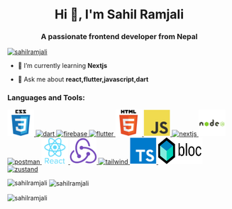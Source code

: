 <h1 align="center">Hi 👋, I'm Sahil Ramjali</h1>
<h3 align="center">A passionate frontend developer from Nepal</h3>

<p align="left"> <a href="https://github.com/ryo-ma/github-profile-trophy"><img src="https://github-profile-trophy.vercel.app/?username=sahilramjali" alt="sahilramjali" /></a> </p>

- 🌱 I’m currently learning **Nextjs**

- 💬 Ask me about **react,flutter,javascript,dart**


<p align="left">
</p>

<h3 align="left">Languages and Tools:</h3>
<p align="left"> <a href="https://www.w3schools.com/css/" target="_blank" rel="noreferrer"> <img src="https://raw.githubusercontent.com/devicons/devicon/master/icons/css3/css3-original-wordmark.svg" alt="css3" width="60" height="60"/> </a> <a href="https://dart.dev" target="_blank" rel="noreferrer"> <img src="https://www.vectorlogo.zone/logos/dartlang/dartlang-icon.svg" alt="dart" width="60" height="60"/> </a> <a href="https://firebase.google.com/" target="_blank" rel="noreferrer"> <img src="https://www.vectorlogo.zone/logos/firebase/firebase-icon.svg" alt="firebase" width="60" height="60"/> </a> <a href="https://flutter.dev" target="_blank" rel="noreferrer"> <img src="https://www.vectorlogo.zone/logos/flutterio/flutterio-icon.svg" alt="flutter" width="60" height="60"/> </a> <a href="https://www.w3.org/html/" target="_blank" rel="noreferrer"> <img src="https://raw.githubusercontent.com/devicons/devicon/master/icons/html5/html5-original-wordmark.svg" alt="html5" width="60" height="60"/> </a> <a href="https://developer.mozilla.org/en-US/docs/Web/JavaScript" target="_blank" rel="noreferrer"> <img src="https://raw.githubusercontent.com/devicons/devicon/master/icons/javascript/javascript-original.svg" alt="javascript" width="60" height="60"/> </a> <a href="https://nextjs.org/" target="_blank" rel="noreferrer"> <img src="https://cdn.worldvectorlogo.com/logos/nextjs-2.svg" alt="nextjs" width="60" height="60"/> </a> <a href="https://nodejs.org" target="_blank" rel="noreferrer"> <img src="https://raw.githubusercontent.com/devicons/devicon/master/icons/nodejs/nodejs-original-wordmark.svg" alt="nodejs" width="60" height="60"/> </a> <a href="https://postman.com" target="_blank" rel="noreferrer"> <img src="https://www.vectorlogo.zone/logos/getpostman/getpostman-icon.svg" alt="postman" width="60" height="60"/> </a> <a href="https://reactjs.org/" target="_blank" rel="noreferrer"> <img src="https://raw.githubusercontent.com/devicons/devicon/master/icons/react/react-original-wordmark.svg" alt="react" width="60" height="60"/> </a> <a href="https://redux.js.org" target="_blank" rel="noreferrer"> <img src="https://raw.githubusercontent.com/devicons/devicon/master/icons/redux/redux-original.svg" alt="redux" width="60" height="60"/> </a> <a href="https://tailwindcss.com/" target="_blank" rel="noreferrer"> <img src="https://www.vectorlogo.zone/logos/tailwindcss/tailwindcss-icon.svg" alt="tailwind" width="60" height="60"/> </a> <a href="https://www.typescriptlang.org/" target="_blank" rel="noreferrer"> <img src="https://raw.githubusercontent.com/devicons/devicon/master/icons/typescript/typescript-original.svg" alt="typescript" width="60" height="60"/> </a> 
</a> <a href="https://bloclibrary.dev/#/" target="_blank" rel="noreferrer"> <img src="https://raw.githubusercontent.com/felangel/bloc/master/docs/assets/bloc_logo_full.png" alt="bloc" width="100" height="60"/> </a>
 <a href="https://docs.pmnd.rs/zustand/getting-started/introduction" target="_blank" rel="noreferrer"> <img src="https://docs.pmnd.rs/_next/image?url=%2F_next%2Fstatic%2Fmedia%2Fzustand-icon.8507f6a0.png&w=1920&q=75" alt="zustand" width="60" height="60"/> </a>

</p>

<p><img align="left" src="https://github-readme-stats.vercel.app/api/top-langs?username=sahilramjali&show_icons=true&locale=en&layout=compact" alt="sahilramjali" /></p>

<p>&nbsp;<img align="center" src="https://github-readme-stats.vercel.app/api?username=sahilramjali&show_icons=true&locale=en" alt="sahilramjali" /></p>

<p><img align="center" src="https://github-readme-streak-stats.herokuapp.com/?user=sahilramjali&" alt="sahilramjali" /></p>
